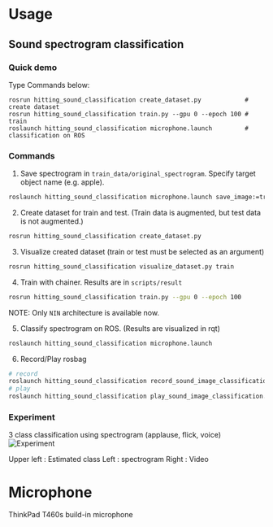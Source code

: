 Usage
=====

## Sound spectrogram classification

### Quick demo
Type Commands below:
```
rosrun hitting_sound_classification create_dataset.py            # create dataset
rosrun hitting_sound_classification train.py --gpu 0 --epoch 100 # train
roslaunch hitting_sound_classification microphone.launch         # classification on ROS
```

### Commands

1. Save spectrogram in `train_data/original_spectrogram`. Specify target object name (e.g. apple).
```bash
roslaunch hitting_sound_classification microphone.launch save_image:=true target_class:=(taget object name)
```

2. Create dataset for train and test. (Train data is augmented, but test data is not augmented.)
```bash
rosrun hitting_sound_classification create_dataset.py
```

3. Visualize created dataset (train or test must be selected as an argument)
```bash
rosrun hitting_sound_classification visualize_dataset.py train
```

4. Train with chainer. Results are in `scripts/result`
```bash
rosrun hitting_sound_classification train.py --gpu 0 --epoch 100
```
NOTE: Only `NIN` architecture is available now.

5. Classify spectrogram on ROS. (Results are visualized in rqt)
```bash
roslaunch hitting_sound_classification microphone.launch
```

6. Record/Play rosbag
```bash
# record
roslaunch hitting_sound_classification record_sound_image_classification.launch filename:=$HOME/hoge.bag
# play
roslaunch hitting_sound_classification play_sound_image_classification.launch filename:=$HOME/hoge.bag
```

### Experiment
3 class classification using spectrogram (applause, flick, voice)
![Experiment](https://github.com/708yamaguchi/hitting_sound_classification/blob/media/spectrogram_classification_with_thinkpad.gif)


Upper left : Estimated class
Left       : spectrogram
Right      : Video


Microphone
==========
ThinkPad T460s build-in microphone
